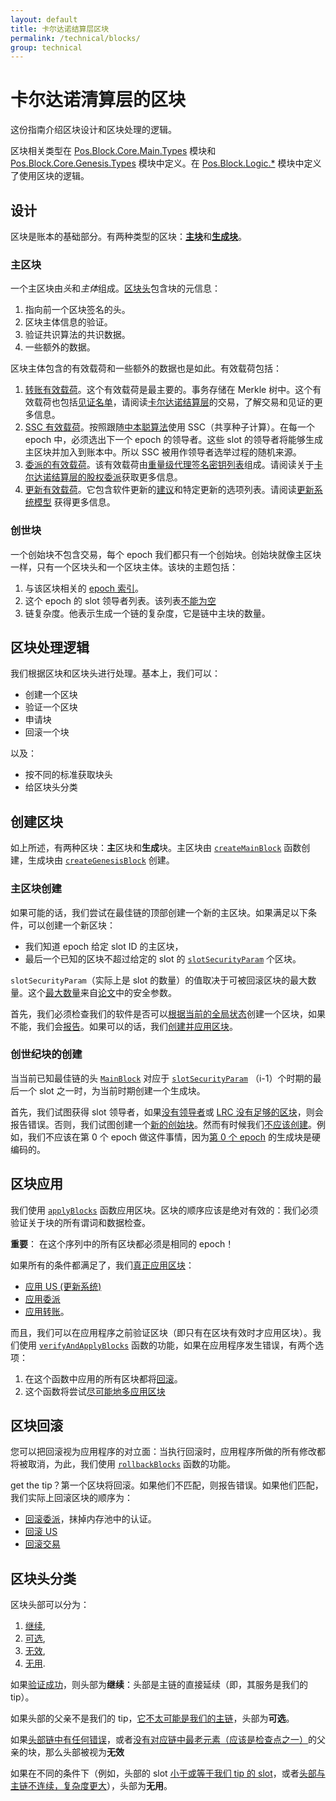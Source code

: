 ```yaml
---
layout: default
title: 卡尔达诺结算层区块
permalink: /technical/blocks/
group: technical
---
```


<!-- Reviewed at ac0126b2753f1f5ca6fbfb555783fbeb1aa141bd -->

# 卡尔达诺清算层的区块

这份指南介绍区块设计和区块处理的逻辑。

区块相关类型在 [Pos.Block.Core.Main.Types](https://github.com/input-output-hk/cardano-sl/blob/11fdc35884368ba61ec32e3277c037e20dc1c266/src/Pos/Block/Core/Main/Types.hs) 模块和 [Pos.Block.Core.Genesis.Types](https://github.com/input-output-hk/cardano-sl/blob/11fdc35884368ba61ec32e3277c037e20dc1c266/src/Pos/Block/Core/Genesis/Types.hs) 模块中定义。在
[Pos.Block.Logic.\*](https://github.com/input-output-hk/cardano-sl/tree/11fdc35884368ba61ec32e3277c037e20dc1c266/src/Pos/Block/Logic) 模块中定义了使用区块的逻辑。

## 设计

区块是账本的基础部分。有两种类型的区块：[**主块**](https://github.com/input-output-hk/cardano-sl/blob/11fdc35884368ba61ec32e3277c037e20dc1c266/src/Pos/Block/Core/Main/Types.hs#L110)和[**生成块**](https://github.com/input-output-hk/cardano-sl/blob/11fdc35884368ba61ec32e3277c037e20dc1c266/src/Pos/Block/Core/Genesis/Types.hs#L66)。

### 主区块

一个主区块由*头*和*主体*组成。[区块头](https://github.com/input-output-hk/cardano-sl/blob/11fdc35884368ba61ec32e3277c037e20dc1c266/core/Pos/Core/Block.hs#L99)包含块的元信息：

1. 指向前一个区块签名的头。
2. 区块主体信息的验证。
3. 验证共识算法的共识数据。
4. 一些额外的数据。

区块主体包含的有效载荷和一些额外的数据也是如此。有效载荷包括：

1. [转账有效载荷](https://github.com/input-output-hk/cardano-sl/blob/11fdc35884368ba61ec32e3277c037e20dc1c266/src/Pos/Block/Core/Main/Chain.hs#L66)。这个有效载荷是最主要的。事务存储在 Merkle 树中。这个有效载荷也包括[见证名单](https://github.com/input-output-hk/cardano-sl/blob/11fdc35884368ba61ec32e3277c037e20dc1c266/src/Pos/Txp/Core/Types.hs#L283)，请阅读[卡尔达诺结算层](/cardano/transactions/)的交易，了解交易和见证的更多信息。
2. [SSC 有效载荷](https://github.com/input-output-hk/cardano-sl/blob/11fdc35884368ba61ec32e3277c037e20dc1c266/src/Pos/Block/Core/Main/Chain.hs#L68)。按照跟随[中本聪算法](/cardano/proof-of-stake/#follow-the-satoshi)使用 SSC（共享种子计算）。在每一个 epoch 中，必须选出下一个 epoch 的领导者。这些 slot 的领导者将能够生成主区块并加入到账本中。所以 SSC 被用作领导者选举过程的随机来源。
3. [委派的有效载荷](https://github.com/input-output-hk/cardano-sl/blob/11fdc35884368ba61ec32e3277c037e20dc1c266/src/Pos/Block/Core/Main/Chain.hs#L70)。该有效载荷由[重量级代理签名密钥列表](https://github.com/input-output-hk/cardano-sl/blob/11fdc35884368ba61ec32e3277c037e20dc1c266/src/Pos/Delegation/Types.hs#L49)组成。请阅读关于[卡尔达诺结算层的股权委派](/technical/delegation/)获取更多信息。
4. [更新有效载荷](https://github.com/input-output-hk/cardano-sl/blob/11fdc35884368ba61ec32e3277c037e20dc1c266/src/Pos/Block/Core/Main/Chain.hs#L72)。它包含软件更新的[建议](https://github.com/input-output-hk/cardano-sl/blob/732a2c765a417ba0a5010df81061c4473f80a0dc/update/Pos/Update/Core/Types.hs#L300)和特定更新的选项列表。请阅读[更新系统模型](/cardano/update-mechanism/) 获得更多信息。

### 创世块

一个创始块不包含交易，每个 epoch 我们都只有一个创始块。创始块就像主区块一样，只有一个区块头和一个区块主体。该块的主题包括：

1. 与该区块相关的 [epoch 索引](https://github.com/input-output-hk/cardano-sl/blob/11fdc35884368ba61ec32e3277c037e20dc1c266/src/Pos/Block/Core/Genesis/Chain.hs#L33)。
2. 这个 epoch 的 slot 领导者列表。该列表[不能为空](https://github.com/input-output-hk/cardano-sl/blob/b4b2c282b0e2a2e4415163e70dcb559396a2237c/core/Pos/Core/Types.hs#L272)
3. 链复杂度。他表示生成一个链的复杂度，它是链中主块的数量。


## 区块处理逻辑

我们根据区块和区块头进行处理。基本上，我们可以：

* 创建一个区块
* 验证一个区块
* 申请块
* 回滚一个块

以及：

* 按不同的标准获取块头
* 给区块头分类


## 创建区块

如上所述，有两种区块：**主**区块和**生成**块。主区块由 [`createMainBlock`](https://github.com/input-output-hk/cardano-sl/blob/11fdc35884368ba61ec32e3277c037e20dc1c266/src/Pos/Block/Logic/Creation.hs#L156) 函数创建，生成块由 [`createGenesisBlock`](https://github.com/input-output-hk/cardano-sl/blob/11fdc35884368ba61ec32e3277c037e20dc1c266/src/Pos/Block/Logic/Creation.hs#L92) 创建。

### 主区块创建

如果可能的话，我们尝试在最佳链的顶部创建一个新的主区块。如果满足以下条件，可以创建一个新区块：

- 我们知道 epoch 给定 slot ID 的主区块，
- 最后一个已知的区块不超过给定的 slot 的 [`slotSecurityParam`](https://github.com/input-output-hk/cardano-sl/blob/f571087e5b5af339767198141981c850227ca99c/core/Pos/Core/Constants.hs#L86) 个区块。

`slotSecurityParam`（实际上是 slot 的数量）的值取决于可被回滚区块的最大数量。这个[最大数量](https://github.com/input-output-hk/cardano-sl/blob/11fdc35884368ba61ec32e3277c037e20dc1c266/core/Pos/Core/Constants.hs#L81)来自[论文](/glossary/#paper)中的安全参数。


首先，我们必须检查我们的软件是否可以[根据当前的全局状态](https://github.com/input-output-hk/cardano-sl/blob/11fdc35884368ba61ec32e3277c037e20dc1c266/src/Pos/Update/Logic/Global.hs#L139)创建一个区块，如果不能，我们会[报告](https://github.com/input-output-hk/cardano-sl/blob/11fdc35884368ba61ec32e3277c037e20dc1c266/src/Pos/Block/Logic/Creation.hs#L172)。如果可以的话，我们[创建并应用区块](https://github.com/input-output-hk/cardano-sl/blob/11fdc35884368ba61ec32e3277c037e20dc1c266/src/Pos/Block/Logic/Creation.hs#L206)。

### 创世纪块的创建

当当前已知最佳链的头 [`MainBlock`](https://github.com/input-output-hk/cardano-sl/blob/11fdc35884368ba61ec32e3277c037e20dc1c266/src/Pos/Block/Core/Main/Types.hs#L112)  对应于 [`slotSecurityParam`](https://github.com/input-output-hk/cardano-sl/blob/11fdc35884368ba61ec32e3277c037e20dc1c266/core/Pos/Core/Constants.hs#L81) （i-1）个时期的最后一个 slot 之一时，为当前时期创建一个生成块。

首先，我们试图获得 slot 领导者，如果[没有领导者](https://github.com/input-output-hk/cardano-sl/blob/11fdc35884368ba61ec32e3277c037e20dc1c266/src/Pos/Block/Logic/Creation.hs#L99)或 [LRC 没有足够的区块](https://github.com/input-output-hk/cardano-sl/blob/11fdc35884368ba61ec32e3277c037e20dc1c266/src/Pos/Block/Logic/Creation.hs#L102)，则会报告错误。否则，我们试图创建一个[新的创始块](https://github.com/input-output-hk/cardano-sl/blob/11fdc35884368ba61ec32e3277c037e20dc1c266/src/Pos/Block/Logic/Creation.hs#L115)。然而有时候我们[不应该创建](https://github.com/input-output-hk/cardano-sl/blob/11fdc35884368ba61ec32e3277c037e20dc1c266/src/Pos/Block/Logic/Creation.hs#L106)。例如，我们不应该在第 0 个 epoch 做这件事情，因为[第 0 个 epoch](https://github.com/input-output-hk/cardano-sl/blob/11fdc35884368ba61ec32e3277c037e20dc1c266/src/Pos/Block/Logic/Creation.hs#L108) 的生成块是硬编码的。


## 区块应用

我们使用 [`applyBlocks`](https://github.com/input-output-hk/cardano-sl/blob/09e4fcf8a7f1a5a587d0241aa93f23e2d72c7c70/src/Pos/Block/Logic/VAR.hs#L182) 函数应用区块。区块的顺序应该是绝对有效的：我们必须验证关于块的所有谓词和数据检查。

**重要**： 在这个序列中的所有区块都必须是相同的 epoch！

如果所有的条件都满足了，我们[真正应用区块](https://github.com/input-output-hk/cardano-sl/blob/09e4fcf8a7f1a5a587d0241aa93f23e2d72c7c70/src/Pos/Block/Logic/Internal.hs#L107)：

- [应用 US (更新系统)](https://github.com/input-output-hk/cardano-sl/blob/09e4fcf8a7f1a5a587d0241aa93f23e2d72c7c70/src/Pos/Block/Logic/Internal.hs#L141)
- [应用委派](https://github.com/input-output-hk/cardano-sl/blob/09e4fcf8a7f1a5a587d0241aa93f23e2d72c7c70/src/Pos/Block/Logic/Internal.hs#L142)
- [应用转账](https://github.com/input-output-hk/cardano-sl/blob/09e4fcf8a7f1a5a587d0241aa93f23e2d72c7c70/src/Pos/Block/Logic/Internal.hs#L143)。

而且，我们可以在应用程序之前验证区块（即只有在区块有效时才应用区块）。我们使用 [`verifyAndApplyBlocks`](https://github.com/input-output-hk/cardano-sl/blob/11fdc35884368ba61ec32e3277c037e20dc1c266/src/Pos/Block/Logic/VAR.hs#L99) 函数的功能，如果在应用程序发生错误，有两个选项：

1. 在这个函数中应用的所有区块都将[回滚](https://github.com/input-output-hk/cardano-sl/blob/11fdc35884368ba61ec32e3277c037e20dc1c266/src/Pos/Block/Logic/VAR.hs#L137)。
2. 这个函数将尝试[尽可能地多应用区块](https://github.com/input-output-hk/cardano-sl/blob/11fdc35884368ba61ec32e3277c037e20dc1c266/src/Pos/Block/Logic/VAR.hs#L126)


## 区块回滚

您可以把回滚视为应用程序的对立面：当执行回滚时，应用程序所做的所有修改都将被取消，为此，我们使用 [`rollbackBlocks`](https://github.com/input-output-hk/cardano-sl/blob/11fdc35884368ba61ec32e3277c037e20dc1c266/src/Pos/Block/Logic/VAR.hs#L208) 函数的功能。

get the tip？第一个区块将回滚。如果他们不匹配，则报告错误。如果他们匹配，我们实际上回滚区块的顺序为：

- [回滚委派](https://github.com/input-output-hk/cardano-sl/blob/11fdc35884368ba61ec32e3277c037e20dc1c266/src/Pos/Block/Logic/Internal.hs#L173)，抹掉内存池中的认证。
- [回滚 US](https://github.com/input-output-hk/cardano-sl/blob/11fdc35884368ba61ec32e3277c037e20dc1c266/src/Pos/Block/Logic/Internal.hs#L174)
- [回滚交易](https://github.com/input-output-hk/cardano-sl/blob/11fdc35884368ba61ec32e3277c037e20dc1c266/src/Pos/Block/Logic/Internal.hs#L172)


## 区块头分类

区块头部可以分为：

1.  [继续](https://github.com/input-output-hk/cardano-sl/blob/11fdc35884368ba61ec32e3277c037e20dc1c266/src/Pos/Block/Logic/Header.hs#L51),
2.  [可选](https://github.com/input-output-hk/cardano-sl/blob/11fdc35884368ba61ec32e3277c037e20dc1c266/src/Pos/Block/Logic/Header.hs#L54),
3.  [无效](https://github.com/input-output-hk/cardano-sl/blob/11fdc35884368ba61ec32e3277c037e20dc1c266/src/Pos/Block/Logic/Header.hs#L59),
4.  [无用](https://github.com/input-output-hk/cardano-sl/blob/11fdc35884368ba61ec32e3277c037e20dc1c266/src/Pos/Block/Logic/Header.hs#L57).


如果[验证成功](https://github.com/input-output-hk/cardano-sl/blob/11fdc35884368ba61ec32e3277c037e20dc1c266/src/Pos/Block/Logic/Header.hs#L120)，则头部为**继续**：头部是主链的直接延续（即，其服务是我们的 tip）。

如果头部的父亲不是我们的 tip，[它不太可能是我们的主链](https://github.com/input-output-hk/cardano-sl/blob/11fdc35884368ba61ec32e3277c037e20dc1c266/src/Pos/Block/Logic/Header.hs#L124)，头部为**可选**。


如果[头部链中有任何错误](https://github.com/input-output-hk/cardano-sl/blob/11fdc35884368ba61ec32e3277c037e20dc1c266/src/Pos/Block/Logic/Header.hs#L170)，或者[没有对应链中最老元素（应该是检查点之一）](https://github.com/input-output-hk/cardano-sl/blob/11fdc35884368ba61ec32e3277c037e20dc1c266/src/Pos/Block/Logic/Header.hs#L172)的父亲的块，那么头部被视为**无效**


如果在不同的条件下（例如，头部的 slot [小于或等于我们 tip 的 slot](https://github.com/input-output-hk/cardano-sl/blob/11fdc35884368ba61ec32e3277c037e20dc1c266/src/Pos/Block/Logic/Header.hs#L94)，或者[头部与主链不连续，复杂度更大](https://github.com/input-output-hk/cardano-sl/blob/11fdc35884368ba61ec32e3277c037e20dc1c266/src/Pos/Block/Logic/Header.hs#L129)），头部为**无用**。


